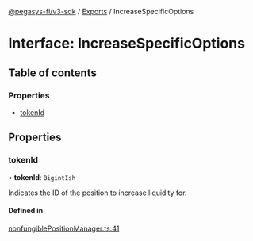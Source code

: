 [@pegasys-fi/v3-sdk](../README.md) / [Exports](../modules.md) / IncreaseSpecificOptions

# Interface: IncreaseSpecificOptions

## Table of contents

### Properties

- [tokenId](IncreaseSpecificOptions.md#tokenid)

## Properties

### tokenId

• **tokenId**: `BigintIsh`

Indicates the ID of the position to increase liquidity for.

#### Defined in

[nonfungiblePositionManager.ts:41](https://github.com/Jingo-Finance/v3-sdk/blob/08a7c05/src/nonfungiblePositionManager.ts#L41)
